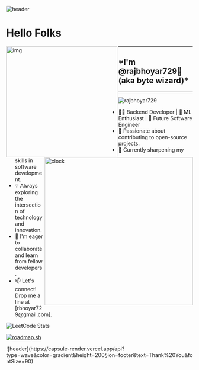 
![header](https://capsule-render.vercel.app/api?type=wave&color=gradient&height=200&section=header&text=Welcome&fontSize=90)
<body  background="#00000">
<h1>Hello Folks</h1>
 <img align="left"scr="rajbhoyar729/oig.jpeg" alt="img" width="300">
 <img align="right" src="https://i.pinimg.com/originals/06/60/ef/0660efe82fa3da42ed56eef013171835.gif" alt="clock" width="400">
<hr>
<h2>*I'm @rajbhoyar729👋(aka byte wizard)*</h2> 
<hr>
<p align="left"> <img src="https://komarev.com/ghpvc/?username=rajbhoyar729&label=Profile%20views&color=0e75b6&style=flat" alt="rajbhoyar729" />   </p>
 <ul>
<li>👨‍💻 Backend Developer | 🤖 ML Enthusiast | 🚀 Future Software Engineer <br></li>
<li>🔭 Passionate about contributing to open-source projects.<br></li>
<li>🌱 Currently sharpening my skills in software development.<br></li>
<li>💡 Always exploring the intersection of technology and innovation.<br></li>
<li>💞️ I'm eager to collaborate and learn from fellow developers.<br></li>
<li>📫 Let's connect! Drop me a line at [rbhoyar729@gmail.com].<br></li>
</ul>


![LeetCode Stats](https://leetcard.jacoblin.cool/raj729?theme=dark&font=Rufina&ext=heatmap)

[![roadmap.sh](https://api.roadmap.sh/v1-badge/wide/64f3db3eb128dce3cba2331f?variant=dark)](https://roadmap.sh) 
</body>
![header](https://capsule-render.vercel.app/api?type=wave&color=gradient&height=200&section=footer&text=Thank%20You&fontSize=90) 


